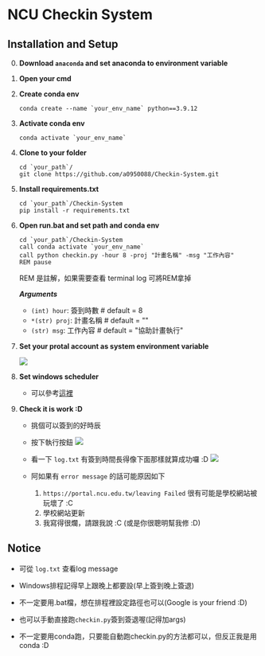 # NCU Checkin System

## Installation and Setup

0. **Download `anaconda` and set anaconda to environment variable**

1. **Open your cmd**

2. **Create conda env**
    ```bash= 
    conda create --name `your_env_name` python==3.9.12
    ```

3. **Activate conda env**
    ```bash= 
    conda activate `your_env_name`
    ```

4. **Clone to your folder**
    ```bash= 
    cd `your_path`/
    git clone https://github.com/a0950088/Checkin-System.git
    ```

5. **Install requirements.txt**
    ```bash= 
    cd `your_path`/Checkin-System
    pip install -r requirements.txt
    ```

6. **Open run.bat and set path and conda env**
    ```bash=
    cd `your_path`/Checkin-System
    call conda activate `your_env_name`
    call python checkin.py -hour 8 -proj "計畫名稱" -msg "工作內容"
    REM pause
    ```
    REM 是註解，如果需要查看 terminal log 可將REM拿掉
    
    ***Arguments***
    * `(int) hour`: 簽到時數 # default = 8
    * `*(str) proj`: 計畫名稱 # default = ""
    * `(str) msg`: 工作內容 # default = "協助計畫執行"

7. **Set your protal account as system environment variable**
    
    ![](https://i.imgur.com/OBdl6F5.png)

8. **Set windows scheduler**
    
    * 可以參考[這裡](https://titangene.github.io/article/set-up-windows-task-scheduler-to-periodically-execute-python-crawler.html)

9. **Check it is work :D**
    
    * 挑個可以簽到的好時辰
    
    * 按下執行按鈕
        ![](https://i.imgur.com/ILH0U2s.png)
    
    * 看一下 `log.txt` 有簽到時間長得像下面那樣就算成功囉 :D
        ![](https://i.imgur.com/QaCOyyP.png)
    
    * 阿如果有 `error message` 的話可能原因如下
        1. `https://portal.ncu.edu.tw/leaving Failed` 很有可能是學校網站被玩壞了 :C
        2. 學校網站更新
        3. 我寫得很爛，請跟我說 :C (或是你很聰明幫我修 :D)

## Notice

* 可從 `log.txt` 查看log message

* Windows排程記得早上跟晚上都要設(早上簽到晚上簽退)

* 不一定要用.bat檔，想在排程裡設定路徑也可以(Google is your friend :D)

* 也可以手動直接跑`checkin.py`簽到簽退喔(記得加args)

* 不一定要用conda跑，只要能自動跑checkin.py的方法都可以，但反正我是用conda :D